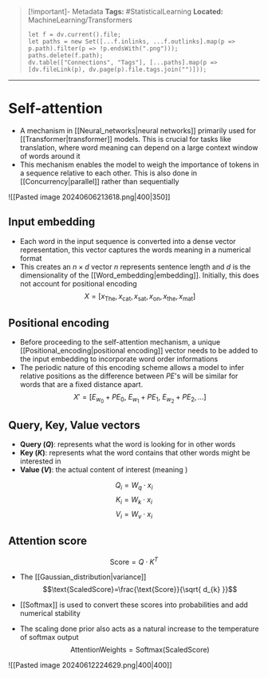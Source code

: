 > [!important]- Metadata
> **Tags:** #StatisticalLearning 
> **Located:** MachineLearning/Transformers
> ```dataviewjs
> let f = dv.current().file;
> let paths = new Set([...f.inlinks, ...f.outlinks].map(p => p.path).filter(p => !p.endsWith(".png")));
> paths.delete(f.path);
> dv.table(["Connections", "Tags"], [...paths].map(p => [dv.fileLink(p), dv.page(p).file.tags.join("")]));
> ```

___
# Self-attention
- A mechanism in [[Neural_networks|neural networks]] primarily used for [[Transformer|transformer]] models. This is crucial for tasks like translation, where word meaning can depend on a large context window of words around it
- This mechanism enables the model to weigh the importance of tokens in a sequence relative to each other. This is also done in [[Concurrency|parallel]] rather than sequentially

![[Pasted image 20240606213618.png|400|350]]

## Input embedding 
- Each word in the input sequence is converted into a dense vector representation, this vector captures the words meaning in a numerical format
- This creates an $n \times d$ vector $n$ represents sentence length and $d$ is the dimensionality of the [[Word_embedding|embedding]]. Initially, this does not account for positional encoding 
$$X=[x_{\text{The}},x_{\text{cat}},x_{\text{sat}},x_{\text{on}},x_{\text{the}},x_{\text{mat}}]$$

## Positional encoding 
- Before proceeding to the self-attention mechanism, a unique [[Positional_encoding|positional encoding]] vector needs to be added to the input embedding to incorporate word order informations
- The periodic nature of this encoding scheme allows a model to infer relative positions as the difference between $PE$'s will be similar for words that are a fixed distance apart.
$$X'=[E_{w_{0}}+PE_{0}, \ E_{w_{1}}+PE_{1},\ E_{w_{2}}+PE_{2},\dots]$$
## Query, Key, Value vectors 
- **Query ($Q$)**: represents what the word is looking for in other words
- **Key ($K$)**: represents what the word contains that other words might be interested in
- **Value ($V$)**: the actual content of interest (meaning )

$$Q_{i}=W_{q}\cdot x_{i}$$
$$K_{i}=W_{k}\cdot x_{i}$$
$$V_{i}=W_{v}\cdot x_{i}$$

## Attention score 
$$\text{Score}=Q\cdot K^T$$

- The [[Gaussian_distribution|variance]] 
$$\text{ScaledScore}=\frac{\text{Score}}{\sqrt{ d_{k} }}$$

- [[Softmax]] is used to convert these scores into probabilities and add numerical stability
- The scaling done prior also acts as a natural increase to the temperature of softmax output
$$\text{AttentionWeights}=\text{Softmax}(\text{ScaledScore})$$


![[Pasted image 20240612224629.png|400|400]]